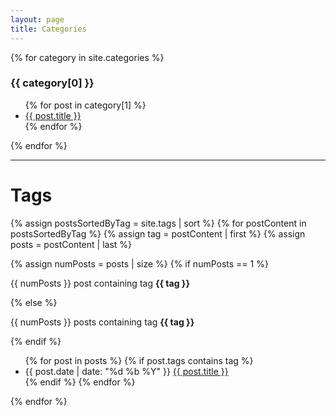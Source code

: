 ```yaml
---
layout: page
title: Categories 
---
```


{% for category in site.categories %}
  <h3>{{ category[0] }}</h3>
  <ul>
    {% for post in category[1] %}
      <li><a href="{{ post.url }}">{{ post.title }}</a></li>
    {% endfor %}
  </ul>
{% endfor %}

---

# Tags

{% assign postsSortedByTag = site.tags | sort %}
{% for postContent in postsSortedByTag %}
  {% assign tag = postContent | first %}
  {% assign posts = postContent | last %}

  <div id="{{ tag }}">
    {% assign numPosts = posts | size %}
    {% if numPosts == 1 %}
      <p>{{ numPosts }} post containing tag <b>{{ tag }}</b></p>
    {% else %}
      <p>{{ numPosts }} posts containing tag <b>{{ tag }}</b></p>
    {% endif %}
    <ul class="blog-list">
      {% for post in posts %}
        {% if post.tags contains tag %}
          <li>
            <span class="blog-item-date">{{ post.date | date: "%d %b %Y" }}</span>
            <a href="{{ post.url }}">{{ post.title }}</a>
          </li>
        {% endif %}
      {% endfor %}
    </ul>
  </div>
{% endfor %}
